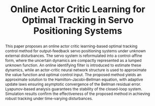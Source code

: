 ---
type: "Conference Paper"
layout: publication
group: publications
title: "Online Actor Critic Learning for Optimal Tracking in Servo Positioning Systems"
authors: "<u>Hyochan Lee</u>, <u>Kyunghwan Choi</u>&#42;"
domestic_or_international: "International" # or "domestic"
pub: 
  - name: IECON
    doi: 
    year: "2025"
    pdf: "/static/pub/2025-online-actor.pdf"
    state: "submitted"
pub_date: "2025-10-01" #Date of publication. Change from Biorxiv date to Journal date once accepted
image: "/static/pub/2025-online-actor.png"
abstract: "
 This paper proposes an online actor critic learning-based optimal tracking control method for output-feedback servo positioning systems under unknown external disturbances. The servo system is reformulated into a control-affine form, where the uncertain dynamics are compactly represented as a lumped unknown function. An online identifying filter is introduced to estimate these dynamics, while an actor-critic neural network structure is used to approximate the value function and optimal control input. The proposed method yields an approximate solution to the Hamilton–Jacobi–Bellman equation, with adaptive update laws ensuring asymptotic convergence of the Bellman residual error. Lyapunov-based analysis guarantees the stability of the closed-loop system. Simulation results confirm the effectiveness of the proposed method in achieving robust tracking under time-varying disturbances.
"
# links:
#   - name: 
#     url: 
---